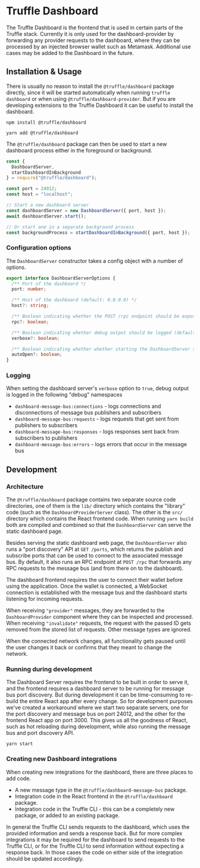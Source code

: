 # Truffle Dashboard

The Truffle Dashboard is the frontend that is used in certain parts of the Truffle stack. Currently it is only used for the dashboard-provider by forwarding any provider requests to the dashboard, where they can be processed by an injected browser wallet such as Metamask. Additional use cases may be added to the Dashboard in the future.

## Installation & Usage

There is usually no reason to install the `@truffle/dashboard` package directly, since it will be started automatically when running `truffle dashboard` or when using `@truffle/dashboard-provider`. But if you are developing extensions to the Truffle Dashboard it can be useful to install the dashboard.

```
npm install @truffle/dashboard
```

```
yarn add @truffle/dashboard
```

The `@truffle/dashboard` package can then be used to start a new dashboard process either in the foreground or background.

```js
const {
  DashboardServer,
  startDashboardInBackground
} = require("@truffle/dashboard");

const port = 24012;
const host = "localhost";

// Start a new dashboard server
const dashboardServer = new DashboardServer({ port, host });
await dashboardServer.start();

// Or start one in a separate background process
const backgroundProcess = startDashboardInBackground({ port, host });
```

### Configuration options

The `DashboardServer` constructor takes a config object with a number of options.

```ts
export interface DashboardServerOptions {
  /** Port of the dashboard */
  port: number;

  /** Host of the dashboard (default: 0.0.0.0) */
  host?: string;

  /** Boolean indicating whether the POST /rpc endpoint should be exposed (default: true) */
  rpc?: boolean;

  /** Boolean indicating whether debug output should be logged (default: false) */
  verbose?: boolean;

  /** Boolean indicating whether whether starting the DashboardServer should automatically open the dashboard (default: true) */
  autoOpen?: boolean;
}
```

### Logging

When setting the dashboard server's `verbose` option to `true`, debug output is logged in the following "debug" namespaces

- `dashboard-message-bus:connections` - logs connections and disconnections of message bus publishers and subscribers
- `dashboard-message-bus:requests` - logs requests that get sent from publishers to subscribers
- `dashboard-message-bus:responses` - logs responses sent back from subscribers to publishers
- `dashboard-message-bus:errors` - logs errors that occur in the message bus

## Development

### Architecture

The `@truffle/dashboard` package contains two separate source code directories, one of them is the `lib/` directory which contains the "library" code (such as the `DashboardProviderServer` class). The other is the `src/` directory which contains the React frontend code. When running `yarn build` both are compiled and combined so that the `DashboardServer` can serve the static dashboard page.

Besides serving the static dashboard web page, the `DashboardServer` also runs a "port discovery" API at `GET /ports`, which returns the publish and subscribe ports that can be used to connect to the associated message bus. By default, it also runs an RPC endpoint at `POST /rpc` that forwards any RPC requests to the message bus (and from there on to the dashboard).

The dashboard frontend requires the user to connect their wallet before using the application. Once the wallet is connected, a WebSocket connection is established with the message bus and the dashboard starts listening for incoming requests.

When receiving `"provider"` messages, they are forwarded to the `DashboardProvider` component where they can be inspected and processed. When receiving `"invalidate"` requests, the request with the passed ID gets removed from the stored list of requests. Other message types are ignored.

When the connected network changes, all functionality gets paused until the user changes it back or confirms that they meant to change the network.

### Running during development

The Dashboard Server requires the frontend to be built in order to serve it, and the frontend requires a dashboard server to be running for message bus port discovery. But during development it can be time-consuming to re-build the entire React app after every change. So for development purposes we've created a workaround where we start two separate servers, one for the port discovery and message bus on port 24012, and the other for the frontend React app on port 3000. This gives us all the goodness of React, such as hot reloading during development, while also running the message bus and port discovery API.

```
yarn start
```

### Creating new Dashboard integrations

When creating new integrations for the dashboard, there are three places to add code.

- A new message type in the `@truffle/dashboard-message-bus` package.
- Integration code in the React frontend in the `@truffle/dashboard` package.
- Integration code in the Truffle CLI - this can be a completely new package, or added to an existing package.

In general the Truffle CLI sends requests to the dashboard, which uses the provided information and sends a response back. But for more complex integrations it may be required for the dashboard to send requests to the Truffle CLI, or for the Truffle CLI to send information without expecting a response back. In those cases the code on either side of the integration should be updated accordingly.
